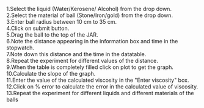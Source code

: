 1.Select the liquid (Water/Kerosene/ Alcohol) from the drop down.<br>
2.Select the material of ball (Stone/Iron/gold) from the drop down.<br>
3.Enter ball radius between 10 cm to 35 cm.<br>
4.Click on submit button.<br>
5.Drag the ball to the top of the JAR.<br>
6.Note the distance appearing in the information box and time in the stopwatch.<br>
7.Note down this distance and the time in the datatable.<br>
8.Repeat the experiment for different values of the distance.<br>
9.When the table is completely filled click on plot to get the graph.<br>
10.Calculate the slope of the graph.<br>
11.Enter the value of the calculated viscosity in the "Enter viscosity" box.<br>
12.Click on % error to calculate the error in the calculated value of viscosity.<br>
13.Repeat the experiment for different liquids and different materials of the balls

